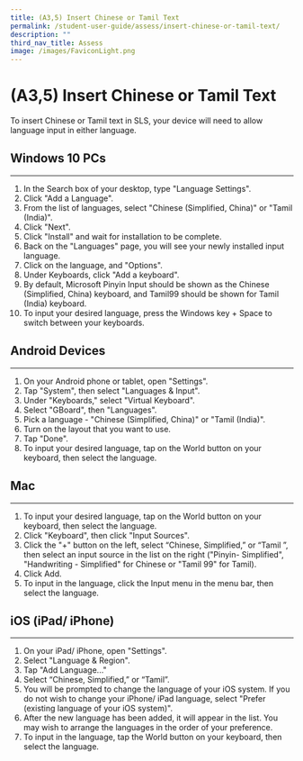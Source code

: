 ```yaml
---
title: (A3,5) Insert Chinese or Tamil Text
permalink: /student-user-guide/assess/insert-chinese-or-tamil-text/
description: ""
third_nav_title: Assess
image: /images/FaviconLight.png
---
```

<h1 id="insert-chinese-or-tamil-text">(A3,5) Insert Chinese or Tamil Text</h1>
<p>To insert Chinese or Tamil text in SLS, your device will need to allow language input in either language.</p>
<h2 id="-windows-10-pcs-">Windows 10 PCs</h2>
<hr>
<ol>
<li>In the Search box of your desktop, type "Language Settings".</li>
<li>Click "Add a Language".</li>
<li>From the list of languages, select "Chinese (Simplified, China)" or "Tamil (India)".</li>
<li>Click "Next".</li>
<li>Click "Install" and wait for installation to be complete.</li>
<li>Back on the "Languages" page, you will see your newly installed input language.</li>
<li>Click on the language, and "Options".</li>
<li>Under Keyboards, click "Add a keyboard".</li>
<li>By default, Microsoft Pinyin Input should be shown as the Chinese (Simplified, China) keyboard, and Tamil99 should be shown for Tamil (India) keyboard.</li>
<li>To input your desired language, press the Windows key + Space to switch between your keyboards.</li>
</ol>
<h2 id="-android-devices-">Android Devices</h2>
<hr>
<ol>
<li>On your Android phone or tablet, open "Settings".</li>
<li>Tap "System", then select "Languages &amp; Input".</li>
<li>Under "Keyboards," select "Virtual Keyboard".</li>
<li>Select "GBoard", then "Languages".</li>
<li>Pick a language - "Chinese (Simplified, China)" or "Tamil (India)".</li>
<li>Turn on the layout that you want to use.</li>
<li>Tap "Done".</li>
<li>To input your desired language, tap on the World button on your keyboard, then select the language.</li>
</ol>
<h2 id="-mac-">Mac</h2>
<hr>
<ol>
<li>To input your desired language, tap on the World button on your keyboard, then select the language.</li>
<li>Click "Keyboard", then click "Input Sources".</li>
<li>Click the "+" button on the left, select “Chinese, Simplified,” or “Tamil ”, then select an input source in the list on the right ("Pinyin- Simplified", "Handwriting - Simplified" for Chinese or "Tamil 99" for Tamil).</li>
<li>Click Add.</li>
<li>To input in the language, click the Input menu in the menu bar, then select the language.</li>
</ol>
<h2 id="-ios-ipad-iphone-">iOS (iPad/ iPhone)</h2>
<hr>
<ol>
<li>On your iPad/ iPhone, open "Settings".</li>
<li>Select "Language &amp; Region".</li>
<li>Tap "Add Language..."</li>
<li>Select “Chinese, Simplified,” or “Tamil”.</li>
<li>You will be prompted to change the language of your iOS system. If you do not wish to change your iPhone/ iPad language, select "Prefer (existing language of your iOS system)".</li>
<li>After the new language has been added, it will appear in the list. You may wish to arrange the languages in the order of your preference.</li>
<li>To input in the language, tap the World button on your keyboard, then select the language.</li>
</ol>